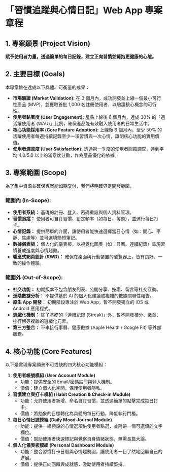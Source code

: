 # **「習慣追蹤與心情日記」Web App 專案章程**

## **1. 專案願景 (Project Vision)**

**賦予使用者力量，透過簡單的每日記錄，建立正向習慣並擁抱更健康的心態。**

## **2. 主要目標 (Goals)**

本專案旨在達成以下具體、可衡量的成果：

*   **市場驗證 (Market Validation):** 在 3 個月內，成功開發並上線一個最小可行性產品 (MVP)，並獲取首批 1,000 名註冊使用者，以驗證核心概念的可行性。
*   **使用者黏著度 (User Engagement):** 產品上線後 6 個月內，達成 30% 的「週活躍使用者 (WAU)」比例，確保產品能有效融入使用者的日常生活中。
*   **核心功能採用率 (Core Feature Adoption):** 上線後 6 個月內，至少 50% 的活躍使用者每週持續記錄至少一項習慣與一次心情，證明核心功能的實用價值。
*   **使用者滿意度 (User Satisfaction):** 透過第一季度的使用者回饋調查，達到平均 4.0/5.0 以上的滿意度分數，作為產品優化的依據。

## **3. 專案範圍 (Scope)**

為了集中資源並確保專案能如期交付，我們將明確界定開發範圍。

### **範圍內 (In-Scope):**

*   **使用者系統：** 基礎的註冊、登入、密碼重設與個人資料管理。
*   **習慣追蹤：** 使用者可自訂習慣、設定頻率（如每日、每週），並進行每日打卡。
*   **心情記錄：** 提供簡單的介面，讓使用者能快速選擇當日心情（如：開心、平靜、焦慮等）並可選填簡短筆記。
*   **數據儀表板：** 個人化的儀表板，以視覺化圖表（如：日曆、連續紀錄）呈現習慣養成進度與心情趨勢。
*   **響應式網頁設計 (RWD)：** 確保在桌面與行動裝置的瀏覽器上，皆有良好、一致的操作體驗。

### **範圍外 (Out-of-Scope):**

*   **社交功能：** 初期版本不包含朋友列表、公開分享、按讚、留言等社交互動。
*   **進階數據分析：** 不提供基於 AI 的個人化建議或複雜的數據關聯性報告。
*   **原生 App 開發：** 初期階段專注於 Web App，暫不開發獨立的 iOS 或 Android 應用程式。
*   **遊戲化機制：** 除了基礎的「連續紀錄 (Streak)」外，暫不開發積分、徽章、排行榜等複雜的遊戲化元素。
*   **第三方整合：** 不串接行事曆、健康數據 (Apple Health / Google Fit) 等外部服務。

## **4. 核心功能 (Core Features)**

以下是實現專案願景不可或缺的四大核心功能模組：

1.  **使用者帳號模組 (User Account Module)**
    *   功能：提供安全的 Email/密碼註冊與登入機制。
    *   價值：建立個人化空間，保護使用者隱私。
2.  **習慣建立與打卡模組 (Habit Creation & Check-in Module)**
    *   功能：允許使用者新增、命名自訂習慣，並透過簡單的點擊完成每日打卡。
    *   價值：將抽象的目標轉化為具體的每日行動，降低執行門檻。
3.  **每日心情日誌模組 (Daily Mood Journal Module)**
    *   功能：提供一組預設的心情選項供使用者點選，並附帶一個可選填的文字欄位。
    *   價值：幫助使用者快速標記與覺察自身情緒狀態，無需長篇大論。
4.  **個人化儀表板模組 (Personal Dashboard Module)**
    *   功能：整合習慣打卡日曆與心情趨勢圖，讓使用者一目了然地回顧自己的進展。
    *   價值：提供正向回饋與成就感，激勵使用者持續堅持。
